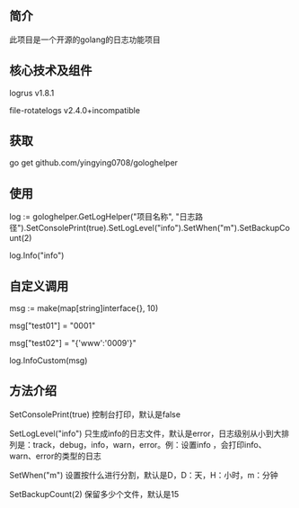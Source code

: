 ## 简介
此项目是一个开源的golang的日志功能项目

## 核心技术及组件
logrus v1.8.1

file-rotatelogs v2.4.0+incompatible

## 获取
go get github.com/yingying0708/gologhelper

## 使用
log := gologhelper.GetLogHelper("项目名称", "日志路径").SetConsolePrint(true).SetLogLevel("info").SetWhen("m").SetBackupCount(2)

log.Info("info")

## 自定义调用
msg := make(map[string]interface{}, 10)

msg["test01"] = "0001"

msg["test02"] = "{'www':'0009'}"

log.InfoCustom(msg)

## 方法介绍
SetConsolePrint(true)  控制台打印，默认是false


SetLogLevel("info")    只生成info的日志文件，默认是error，日志级别从小到大排列是：track，debug，info，warn，error。例：设置info ，会打印info、warn、error的类型的日志


SetWhen("m")           设置按什么进行分割，默认是D，D：天，H：小时，m：分钟


SetBackupCount(2)      保留多少个文件，默认是15

